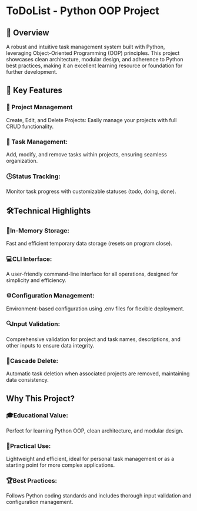 # ToDoList - Python OOP Project

## 🚀 Overview

A robust and intuitive task management system built with Python, leveraging Object-Oriented Programming (OOP) principles. This project showcases clean architecture, modular design, and adherence to Python best practices, making it an excellent learning resource or foundation for further development.

## 🔑 Key Features

### 📁 Project Management
Create, Edit, and Delete Projects: Easily manage your projects with full CRUD functionality.

### 📝 Task Management: 
Add, modify, and remove tasks within projects, ensuring seamless organization.

### 🕒Status Tracking: 
Monitor task progress with customizable statuses (todo, doing, done).

## 🛠️Technical Highlights

### 🧠In-Memory Storage: 
Fast and efficient temporary data storage (resets on program close).
### 💻CLI Interface:
A user-friendly command-line interface for all operations, designed for simplicity and efficiency.
### ⚙️Configuration Management:
Environment-based configuration using .env files for flexible deployment.
### 🔍Input Validation: 
Comprehensive validation for project and task names, descriptions, and other inputs to ensure data integrity.
### 🧹Cascade Delete: 
Automatic task deletion when associated projects are removed, maintaining data consistency.

## Why This Project?

### 🎓Educational Value:
Perfect for learning Python OOP, clean architecture, and modular design.
### 🚀Practical Use:
Lightweight and efficient, ideal for personal task management or as a starting point for more complex applications.
### 🏆Best Practices:
Follows Python coding standards and includes thorough input validation and configuration management.
